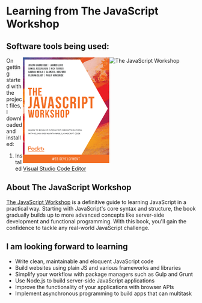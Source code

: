 # Learning from The JavaScript Workshop

<!-- [![GitHub issues](https://img.shields.io/github/issues/PacktWorkshops/The-Java-Workshop.svg)](https://github.com/PacktWorkshops/The-Java-Workshop/issues)
[![GitHub forks](https://img.shields.io/github/forks/PacktWorkshops/The-Java-Workshop.svg)](https://github.com/PacktWorkshops/The-Java-Workshop/network)
[![GitHub stars](https://img.shields.io/github/stars/PacktWorkshops/The-Java-Workshop.svg)](https://github.com/PacktWorkshops/The-Java-Workshop/stargazers)
[![PRs Welcome](https://img.shields.io/badge/PRs-welcome-brightblue.svg)](https://github.com/PacktWorkshops/The-Java-Workshop/pulls) -->

## Software tools being used:

<a href="https://www.amazon.com/dp/B07FQSH2NX/ref=sspa_dk_detail_0?psc=1&pd_rd_i=B07FQSH2NX&pd_rd_w=cPHga&content-id=amzn1.sym.f734d1a2-0bf9-4a26-ad34-2e1b969a5a75&pf_rd_p=f734d1a2-0bf9-4a26-ad34-2e1b969a5a75&pf_rd_r=M3F48H7KHH3HH7ZXSK7M&pd_rd_wg=aejmu&pd_rd_r=9414270b-5b99-4e71-ad74-bf384898d850&sp_csd=d2lkZ2V0TmFtZT1zcF9kZXRhaWw"><img src="https://m.media-amazon.com/images/I/41f4XjiRB+L.jpg" alt="The JavaScript Workshop" height="280px" width="230px" align="right" this.target="_blank"></a>
<a href="https://www.amazon.com/JavaScript-Workshop-Interactive-Approach-Learning-ebook/dp/B0824584WF/ref=sr_1_1?dchild=1&keywords=The%20JavaScript%20Workshop&qid=1611056880&sr=8-1&utm_source=GitHub&utm_medium=Repository&utm_campaign=9781838641917&utm_term=JavaScript&utm_content=The%20JavaScript%20Workshop"><img src="https://github.com/PacktWorkshops/Workshop-Covers/blob/master/The%20JavaScript%20Workshop.png" alt="The JavaScript Workshop" height="280px" width="230px" align="right" this.target="_blank"></a>

On getting started with the project files, I downloaded and installed:

1. Installed [Visual Studio Code Editor](https://code.visualstudio.com/)

## About The JavaScript Workshop

[The JavaScript Workshop](https://www.amazon.com/JavaScript-Workshop-Interactive-Approach-Learning-ebook/dp/B0824584WF/ref=sr_1_1?dchild=1&keywords=The%20JavaScript%20Workshop&qid=1611056880&sr=8-1&utm_source=GitHub&utm_medium=Repository&utm_campaign=9781838641917&utm_term=JavaScript&utm_content=The%20JavaScript%20Workshop) is a definitive guide to learning JavaScript in a practical way. Starting with JavaScript's core syntax and structure, the book gradually builds up to more advanced concepts like server-side development and functional programming. With this book, you'll gain the confidence to tackle any real-world JavaScript challenge.

## I am looking forward to learning

- Write clean, maintainable and eloquent JavaScript code
- Build websites using plain JS and various frameworks and libraries
- Simplify your workflow with package managers such as Gulp and Grunt
- Use Node.js to build server-side JavaScript applications
- Improve the functionality of your applications with browser APIs
- Implement asynchronous programming to build apps that can multitask

<!-- ## Related Workshops

If you've found this repository useful, you might want to check out some of our other workshop titles:

- [The HTML and CSS Workshop](https://www.amazon.com/HTML-CSS-Workshop-Interactive-Approach-ebook/dp/B082926TQG/ref=sr_1_1?dchild=1&keywords=The%20HTML%20and%20CSS%20Workshop&qid=1611056782&sr=8-1&utm_source=GitHub&utm_medium=Repository&utm_campaign=9781838824532&utm_term=HTML%20and%20CSS&utm_content=The%20HTML%20and%20CSS%20Workshop)
- [The Go Workshop](https://www.amazon.com/Go-Workshop-Interactive-Approach-Learning-dp-1838647945/dp/1838647945/ref=mt_other?_encoding=UTF8&me=&qid=1611061203&utm_source=github&utm_medium=repository&utm_campaign=9781838647940&utm_term=Go&utm_content=The%20Go%20Workshop)
- [The React Workshop](https://www.amazon.com/React-Workshop-Interactive-Approach-Learning-ebook/dp/B082VG6JCL/ref=sr_1_1?dchild=1&keywords=The%20React%20Workshop&qid=1611056710&sr=8-1&utm_source=GitHub&utm_medium=Repository&utm_campaign=9781838645564&utm_term=React&utm_content=The%20React%20Workshop) -->
